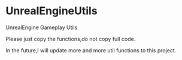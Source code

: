 # UnrealEngineUtils
UnrealEngine Gameplay Utils

Please just copy the functions,do not copy full code.

In the future,I will update more and more util functions to this project.
